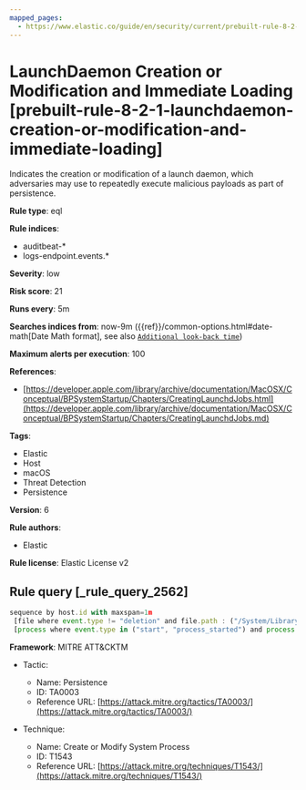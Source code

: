```yaml
---
mapped_pages:
  - https://www.elastic.co/guide/en/security/current/prebuilt-rule-8-2-1-launchdaemon-creation-or-modification-and-immediate-loading.html
---
```


# LaunchDaemon Creation or Modification and Immediate Loading [prebuilt-rule-8-2-1-launchdaemon-creation-or-modification-and-immediate-loading]

Indicates the creation or modification of a launch daemon, which adversaries may use to repeatedly execute malicious payloads as part of persistence.

**Rule type**: eql

**Rule indices**:

* auditbeat-*
* logs-endpoint.events.*

**Severity**: low

**Risk score**: 21

**Runs every**: 5m

**Searches indices from**: now-9m ({{ref}}/common-options.html#date-math[Date Math format], see also [`Additional look-back time`](docs-content://solutions/security/detect-and-alert/create-detection-rule.md#rule-schedule))

**Maximum alerts per execution**: 100

**References**:

* [https://developer.apple.com/library/archive/documentation/MacOSX/Conceptual/BPSystemStartup/Chapters/CreatingLaunchdJobs.html](https://developer.apple.com/library/archive/documentation/MacOSX/Conceptual/BPSystemStartup/Chapters/CreatingLaunchdJobs.md)

**Tags**:

* Elastic
* Host
* macOS
* Threat Detection
* Persistence

**Version**: 6

**Rule authors**:

* Elastic

**Rule license**: Elastic License v2

## Rule query [_rule_query_2562]

```js
sequence by host.id with maxspan=1m
 [file where event.type != "deletion" and file.path : ("/System/Library/LaunchDaemons/*", "/Library/LaunchDaemons/*")]
 [process where event.type in ("start", "process_started") and process.name == "launchctl" and process.args == "load"]
```

**Framework**: MITRE ATT&CKTM

* Tactic:

    * Name: Persistence
    * ID: TA0003
    * Reference URL: [https://attack.mitre.org/tactics/TA0003/](https://attack.mitre.org/tactics/TA0003/)

* Technique:

    * Name: Create or Modify System Process
    * ID: T1543
    * Reference URL: [https://attack.mitre.org/techniques/T1543/](https://attack.mitre.org/techniques/T1543/)




